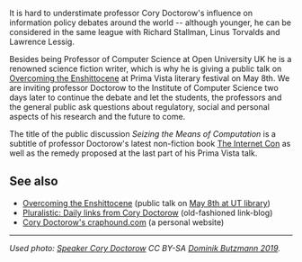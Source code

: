 It is hard to understimate professor Cory Doctorow's influence on information policy debates around the world -- although younger, he can be considered in the same league with Richard Stallman, Linus Torvalds and Lawrence Lessig.

Besides being Professor of Computer Science at Open University UK he is a renowned science fiction writer, which is why he is giving a public talk on [Overcoming the Enshittocene](https://kirjandusfestival.tartu.ee/en/performers/cory-doctorow-usa/) at Prima Vista literary festival on May 8th. We are inviting professor Doctorow to the Institute of Computer Science two days later to continue the debate and let the students, the professors and the general public ask questions about regulatory, social and personal aspects of his research and the future to come.

The title of the public discussion _Seizing the Means of Computation_ is a subtitle of professor Doctorow's latest non-fiction book [The Internet Con](https://craphound.com/internetcon/) as well as the remedy proposed at the last part of his Prima Vista talk.

## See also

* [Overcoming the Enshittocene](https://kirjandusfestival.tartu.ee/en/performers/cory-doctorow-usa/) (public talk on [May 8th at UT library](https://kirjandusfestival.tartu.ee/en/program/grand-futurological-congress-cory-doctorow-canada-uk-usa/))
* [Pluralistic: Daily links from Cory Doctorow](https://pluralistic.net/) (old-fashioned link-blog)
* [Cory Doctorow's craphound.com](https://craphound.com/) (a personal website)

----

_Used photo: [Speaker Cory Doctorow](https://flickr.com/photos/36976328@N04/32858497617) CC BY-SA [Dominik Butzmann 2019](https://commons.wikimedia.org/wiki/File:Re_publica_faces_2019_(32858497617).jpg)._